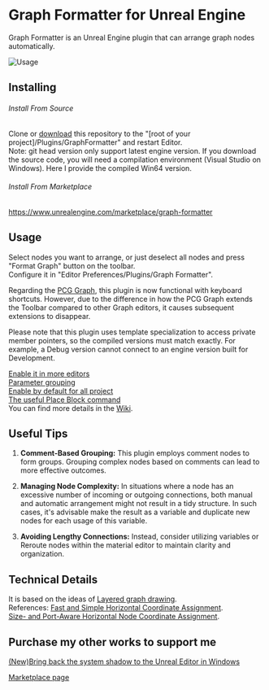 # Graph Formatter for Unreal Engine

Graph Formatter is an Unreal Engine plugin that can arrange graph nodes automatically.

![Usage](https://user-images.githubusercontent.com/49013103/209635898-3d7c4b43-fdf7-408c-817b-11b80a980862.gif)

## Installing
###### Install From Source

Clone or [download](https://github.com/howaajin/graphformatter/releases) this repository to the "[root of your project]/Plugins/GraphFormatter" and restart Editor.  
Note: git head version only support latest engine version. If you download the source code, you will need a compilation environment (Visual Studio on Windows). Here I provide the compiled Win64 version.

###### Install From Marketplace 
https://www.unrealengine.com/marketplace/graph-formatter

## Usage

Select nodes you want to arrange, or just deselect all nodes and press "Format Graph" button on the toolbar.  
Configure it in "Editor Preferences/Plugins/Graph Formatter".  

Regarding the [PCG Graph](https://docs.unrealengine.com/5.2/en-US/procedural-content-generation-overview/), this plugin is now functional with keyboard shortcuts. However, due to the difference in how the PCG Graph extends the Toolbar compared to other Graph editors, it causes subsequent extensions to disappear.

Please note that this plugin uses template specialization to access private member pointers, so the compiled versions must match exactly. For example, a Debug version cannot connect to an engine version built for Development.

[Enable it in more editors](https://github.com/howaajin/graphformatter/wiki/Enable-it-in-more-editors)  
[Parameter grouping](https://github.com/howaajin/graphformatter/wiki/With-and-without-parameter-grouping)  
[Enable by default for all project](https://github.com/howaajin/graphformatter/wiki/Make-a-plugin-enabled-by-default-for-all-projects)  
[The useful Place Block command](https://github.com/howaajin/graphformatter/wiki/Usage-of-PlaceBlock-command)  
You can find more details in the [Wiki](https://github.com/howaajin/graphformatter/wiki).

## Useful Tips

1. **Comment-Based Grouping:** This plugin employs comment nodes to form groups. Grouping complex nodes based on comments can lead to more effective outcomes.

2. **Managing Node Complexity:** In situations where a node has an excessive number of incoming or outgoing connections, both manual and automatic arrangement might not result in a tidy structure. In such cases, it's advisable make the result as a variable and duplicate new nodes for each usage of this variable.

3. **Avoiding Lengthy Connections:** Instead, consider utilizing variables or Reroute nodes within the material editor to maintain clarity and organization.

## Technical Details

It is based on the ideas of [Layered graph drawing](https://en.wikipedia.org/wiki/Layered_graph_drawing).  
References:
[Fast and Simple Horizontal Coordinate Assignment](https://link.springer.com/chapter/10.1007/3-540-45848-4_3).  
[Size- and Port-Aware Horizontal Node Coordinate Assignment](https://link.springer.com/chapter/10.1007/978-3-319-27261-0_12).  

## Purchase my other works to support me

[(New)Bring back the system shadow to the Unreal Editor in Windows](https://www.unrealengine.com/marketplace/product/editor-windows-frame)

[Marketplace page](https://www.unrealengine.com/marketplace/zh-CN/profile/FeiSu?count=20&sortBy=effectiveDate&sortDir=DESC&start=0)
